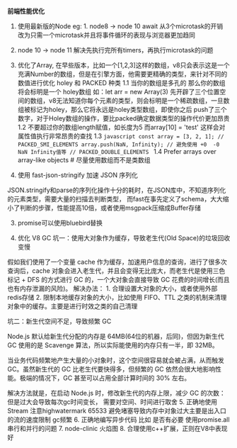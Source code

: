 **前端性能优化**
1. 使用最新版的Node
  eg: 1. node8 -> node 10 await 从3个microtask的开销 改为只需一个microtask并且将事件循环的表现与浏览器更加趋同
  2. node 10 -> node 11 解决先执行完所有timers，再执行microtask的问题
  3. 优化了Array, 在早些版本，比如一个[1,2,3]这样的数组，v8只会表示这是一个充满Number的数组，但是在引擎方面，他需要更精确的类型，来针对不同的数值进行优化
  holey 和 PACKED 种类
  1.1 当你的数组是多孔的 那么你的数组将会标明是一个 holey数组 如：let arr = new Array(3) 先开辟了三个位置空间的数组，v8无法知道你每个元素的类型，则会标明是一个稀疏数组，一旦数组被标记为holey，那么它将永远是holey类型数组，即使你之后 push了三个数字，对于Holey数组的操作，要比packed确定数据类型的操作代价更加昂贵
  1.2 不要超过你的数组length赋值，如长度为5 而array[10] = 'test' 这样会对属性值执行非常昂贵的查找
  1.3 
    ```javascript
      const array = [3, 2, 1];
      // PACKED_SMI_ELEMENTS
      array.push(NaN, Infinity); // 避免使用 +0  -0 NaN Infinity值等
      // PACKED_DOUBLE_ELEMENTS
    ```
  1.4 Prefer arrays over array-like objects # 尽量使用数组而不是类数组
  
2. 使用 fast-json-stringify 加速 JSON 序列化

JSON.stringify和parse的序列化操作十分的耗时，在JSON库中，不知道序列化的元素类型，需要大量的扫描去判断类型， 而fast在事先定义了schema，大大缩小了判断的步骤，性能提高10倍，或者使用msgpack压缩成Buffer存储

3. promise可以使用bluebird替换

4. 优化 V8 GC
  坑一：使用大对象作为缓存，导致老生代(Old Space)的垃圾回收变慢
  
  假如我们使用了一个变量 cache 作为缓存，加速用户信息的查询，进行了很多次查询后，cache 对象会进入老生代，并且会变得无比庞大，而老生代是使用三色标记 + DFS 的方式进行 GC 的，一个大对象会直接导致 GC 花费的时间增长(而且也有内存泄漏的风险)。
  解决办法： 1. 合理设置大对象的大小，或者使用外部redis存储
  2. 限制本地缓存对象的大小，比如使用 FIFO、TTL 之类的机制来清理对象中的缓存。主要是进行时效之类的自己清理

  坑二：新生代空间不足，导致频繁 GC

  Node.js 默认给新生代分配的内存是 64MB(64位的机器，后同)，但因为新生代 GC 使用的是 Scavenge 算法，所以实际能使用的内存只有一半，即 32MB。

  当业务代码频繁地产生大量的小对象时，这个空间很容易就会被占满，从而触发 GC。虽然新生代的 GC 比老生代要快得多，但频繁的 GC 依然会很大地影响性能。极端的情况下，GC 甚至可以占用全部计算时间的 30% 左右。

  解决方法就是，在启动 Node.js 时，修改新生代的内存上限，减少 GC 的次数：
  但是过大会导致每次gc时间变长， 需要对空间、时间进行取舍
5. 正确地使用 Stream 注意highwatermark 65533 避免堵塞导致内存中对象过大主要是出入口的流的速度限制 gc频繁
6. 正确地编写异步代码 比如 是否有必要 使用promise.all 串行和并行的问题
7. node-clinic 火焰图
8. 合理使用c++扩展，正则在V8中表现好